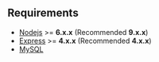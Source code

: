 ## Requirements

- [Nodejs](https://nodejs.org) >= **6.x.x** (Recommended **9.x.x**)
- [Express](https://expressjs.com/) >= **4.x.x** (Recommended **4.x.x**)
- [MySQL](https://www.mysql.com/)
